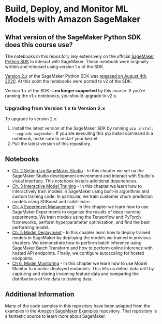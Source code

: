# Build, Deploy, and Monitor ML Models with Amazon SageMaker

## What version of the SageMaker Python SDK does this course use?

The notebooks in this repository rely extensively on the official [SageMaker Python SDK](https://sagemaker.readthedocs.io/en/stable/) to interact with SageMaker. These notebook were originally written and released using version 1.x of the SDK. 

[Version 2.x](https://sagemaker.readthedocs.io/en/stable/v2.html) of the SageMaker Python SDK was [released on August 4th, 2020](https://pypi.org/project/sagemaker/#history). At this point the notebooks were ported to v2 of the SDK.

Version 1.x of the SDK is **no longer supported** by this course. If you're running the v1.x notebooks, you should upgrade to v2.x.

### Upgrading from Version 1.x to Version 2.x

To upgrade to version 2.x:

1. Install the latest version of the SageMaker SDK by running `pip install --upgrade sagemaker`. If you are executing this pip install command in a notebook, make sure to restart your kernel.
2. Pull the latest version of this repository.

## Notebooks

* [Ch. 2 Setting Up SageMaker Studio](https://github.com/plotti/sagemaker-course/blob/master/notebooks/ch02_setup.ipynb) - In this chapter we set up the SageMaker Studio development environment and interact with Studio's visual interface. This notebook installs additional depenencies.
* [Ch. 3 Interactive Model Training](https://github.com/plotti/sagemaker-course/blob/master/notebooks/ch03_interactive_model_training.ipynb) - In this chapter we learn how to interactively train models in SageMaker using built-in algorithms and custom training code. In particular, we train customer churn prediction models using XGBoost and scikit-learn.
* [Ch. 4 Experiment Management](https://github.com/plotti/sagemaker-course/blob/master/notebooks/ch04_experiment_management.ipynb) - In this chapter we learn how to use SageMaker Experiments to organize the results of deep learning experiments. We train models using the Tensorflow and PyTorch frameworks, perform hyperparameter optimization, and find the best performing model.
* [Ch. 5 Model Deployment](https://github.com/plotti/sagemaker-course/blob/master/notebooks/ch05_model_deployment.ipynb) - In this chapter learn how to deploy trained models in SageMaker by deploying the models we trained in previous chapters. We demonstrate how to perform batch inference using SageMaker Batch Transform and how to perform online inference with hosted API endpoints. Finally, we configure autoscaling for hosted endpoints.
* [Ch 6. Model Monitoring](https://github.com/plotti/sagemaker-course/blob/master/notebooks/ch05_model_deployment.ipynb) - In this chapter we learn how to use Model Monitor to monitor deployed endpoints. This lets us detect data drift by capturing and storing incoming feature data and comparing the distributions of live data to training data.


## Additional Information

Many of the code samples in this repository have been adapted from the examples in the [Amazon SageMaker Examples](https://github.com/awslabs/amazon-sagemaker-examples/) repository. That repository is a fantastic source to learn more about SageMaker. 
